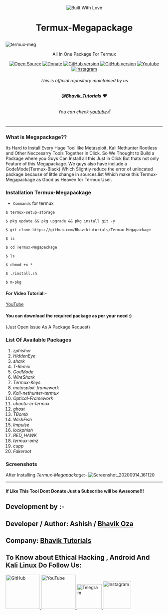 <p align="center">
<a><img title="Built With Love" src="https://forthebadge.com/images/badges/built-with-love.svg" ></a>

# <p align="center">Termux-Megapackage
![termux-meg](https://user-images.githubusercontent.com/68908732/88683463-75400300-d111-11ea-967c-9b80e94f36ab.jpg)
<p align="center">
      All In One Package For Termux
<p align="center">
<a href="https://github.com/Bhaviktutorials"><img title="Open Source" src="https://img.shields.io/badge/Open%20Source-%E2%99%A5-red" ></a>
  <a href="https://paypal.me/bhavikoza"><img title="Donate" src="https://img.shields.io/badge/Donate-PayPal-blue" ></a>
  <a href="https://github.com/Bhaviktutorials/Termux-Megapackage"><img title="GitHub version" src="https://d25lcipzij17d.cloudfront.net/badge.svg?id=gh&type=6&v=1.0.0&x2=0" ></a>
<a href="https://github.com/Bhaviktutorials"><img title="GitHub version" src="https://img.shields.io/github/license/Bhaviktutorials/Termux-Megapackage" ></a>
  <a href="https://youtube.com/bhaviktutorials"><img alt="Youtube" src="https://img.shields.io/badge/Youtube-Bhavik Tutorials-green"/></a>
  <a href="https://instagram.com/bhavik_tutorials"><img alt="Instagram" src="https://img.shields.io/badge/Instagram-Bhavik_Tutorials-Blue"/></a>
</p>

###### <p align="center">*This is official repository maintained by us*
###### <p align="center"> *[**@Bhavik_Tutorials**](https://www.instagram.com/bhavik_tutorials/) ❤️*
###### <p align="center"> *You can check [youtube](https://youtube.com/bhaviktutorials)✌*
---
### What is Megapackage??
Its Hard to Install Every Huge Tool like Metasploit, Kali Nethunter Rootless and Other Neccesarry Tools Together in Click. So We Thought to Build a Package where you Guys Can Install all this Just in Click But thats not only Feature of this Megapackage. We guys also have include a GodeMode(Termux-Black) Which Slightly reduce the error of unlocated package because of little change in sources.list Which make this Termux-Megapackage as Good as Heaven for Termux User.

 ### Installation Termux-Megapackage
 * `Commands` for termux
```
$ termux-setup-storage

$ pkg update && pkg upgrade && pkg install git -y

$ git clone https://github.com/Bhaviktutorials/Termux-Megapackage

$ ls

$ cd Termux-Megapackage

$ ls

$ chmod +x *

$ ./install.sh

$ m-pkg
```
#### For Video Tutorial:-
[YouTube](https://youtu.be/7xZFg67y1Ug)


 #### You can download the required package as per your need :)
 (Just Open Issue As A Package Request)
 ### List Of Available Packages
 1. *_zphisher_*
 2. *_HiddenEye_*
 3. *_shark_*
 4. *_T-Remix_*
 5. *_GodMode_*
 6. *_WireShark_*
 7. *_Termux-Keys_*
 8. *_metasploit-framework_*
 9. *_Kali-nethunter-termux_*
 10. *_Optical-Framework_*
 11. *_ubuntu-in-termux_*
 12. *_ghost_*
 13. *_TBomb_*
 14. *_WishFish_*
 15. *_Impulse_*
 16. *_lockphish_*
 17. *_RED_HAWK_*
 18. *_termux-omz_*
 19. *_cupp_*
 20. *_Fakeroot_*
 ### Screenshots
 After Installing _Termux-Megapackage_:-
![Screenshot_20200914_161120](https://user-images.githubusercontent.com/64035221/93076611-3ce68b00-f6a5-11ea-8e3e-8e8fd009a2e3.jpg)
***
####  If Like This Tool Dont Donate Just a Subscribe will be Awseome!!! 
## Development by :-

## Developer / Author: Ashish / [Bhavik Oza](https://github.com/Bhaviktutorials/)

## Company: [Bhavik Tutorials](https://www.youtube.com/bhaviktutorials)


## To Know about Ethical Hacking , Android And Kali Linux Do Follow Us:

<a href="https://github.com/Bhaviktutorials/"><img src="https://user-images.githubusercontent.com/64035221/96459220-834c7e00-123f-11eb-8417-534058a7ba62.png" alt="GitHub" width="110" height="110">
<a href="https://www.youtube.com/channel/UCMhYgk0-nIHHtnRNkL9zpgQ"><img src="https://user-images.githubusercontent.com/64035221/96456596-4f238e00-123c-11eb-821e-85e9aaa3faec.png" alt="YouTube" width="110" height="110">
<a href="https://t.me/bhaviktutorial"><img src="https://user-images.githubusercontent.com/64035221/96461243-c576bf00-1241-11eb-8fdf-139b4859bfb0.png" alt="Telegram" width="80" height="80">
<a href="https://www.instagram.com/bhavik_tutorials/"><img src="https://user-images.githubusercontent.com/64035221/96461629-3d44e980-1242-11eb-8691-46dd14355085.png" alt="Instagram" width="90" height="90">
